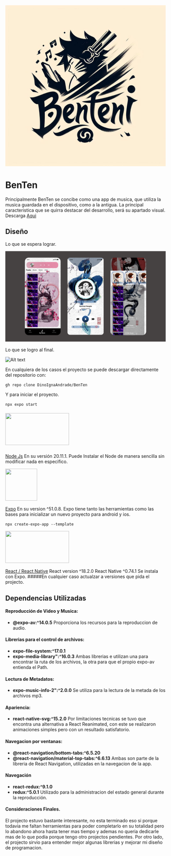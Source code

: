 <img title="a title" alt="Alt text" src='./assets/BenTen.jpg'>

# BenTen

Principalmente BenTen se concibe como una app de musica, que utiliza la musica guardada en el dispositivo, como a la antigua. La principal caracteristica que se quirra destacar del desarrollo, será su apartado visual.
Descarga [Aqui](https://drive.google.com/file/d/1IbNghL2NWxAeItQI_53JMN8KCSJr7JnT/view?usp=drive_link)

## Diseño

Lo que se espera lograr.

<img title="a title" alt="Alt text" src='./assets/WireFrameBenTen.jpg'>

Lo que se logro al final.

<img title="a title" alt="Alt text" src='./assets/after.jpg'>

En cualquiera de los casos el proyecto se puede descargar directamente del repositorio con: 

```
gh repo clone DinoIgnaAndrade/BenTen
```
Y para iniciar el proyecto.
```
npx expo start
```

##### <img src="https://innovationyourself.com/wp-content/uploads/2020/08/nodejs-logo.png" width="200" height="100">
[Node Js](https://nodejs.org/en)
En su versión 20.11.1.
Puede Instalar el Node de manera sencilla sin modificar nada en especifico.

<img src="https://external-preview.redd.it/EJwPIGrGJTtEAVZiCOhn45jB_cr_DBiPU1PGP3aSlMM.jpg?auto=webp&s=8feb70264c80ab27d97c7b5a2397bc00ac0afee5" width="100" height="100">

[Expo](https://expo.dev/)
En su version ^51.0.8.
Expo tiene tanto las herramientas como las bases para inicializar un nuevo proyecto para android y ios.
```
npx create-expo-app --template
```
<img src="https://newrelic.com/sites/default/files/styles/800w/public/2022-04/react-card.png?itok=xz18xaJv" width="200" height="100">

[React / React Native](https://expo.dev/)
React version ^18.2.0 
React Native  ^0.74.1
Se instala con Expo.
#####En cualquier caso actualzar a versiones que pida el projecto. 
## Dependencias Utilizadas

#### Reproducción de Video y Musica:

- **@expo-av:^14.0.5**  Proporciona los recursos para la reproduccion de audio.

#### Librerias para el control de archivos:
- **expo-file-system:^17.0.1** 
- **expo-media-library":^16.0.3**
Ambas librerias e utilizan una para encontrar la ruta de los archivos, la otra para que el propio expo-av entienda el Path.

#### Lectura de Metadatos:
- **expo-music-info-2":^2.0.0** Se utiliza para la lectura de la metada de los archivos mp3.

#### Apariencia:
- **react-native-svg:^15.2.0** Por limitaciones tecnicas se tuvo que encontra una alternativa a React Reanimated, con este se realizaron animaciones simples pero con un resultado satisfatorio.

#### Navegacion por ventanas:
- **@react-navigation/bottom-tabs:^6.5.20**
- **@react-navigation/material-top-tabs:^6.6.13**
Ambas son parte de la libreria de React Navigation, utilizadas en la navegacion de la app.

#### Navegación
- **react-redux:^9.1.0**
- **redux:^5.0.1**
Utilizado para la administracion del estado general durante la reproducción.

#### Consideraciones Finales.
El projecto estuvo bastante interesante, no esta terminado eso si porque todavia me faltan herramientas para poder completarlo en su totalidad pero lo abandono ahora hasta tener mas tiempo y ademas no queria dedicarle mas de lo que podia porque tengo otro projectos pendientes. 
Por otro lado, el projecto sirvio para entender mejor algunas librerias y mejorar mi diseño de programacion.
